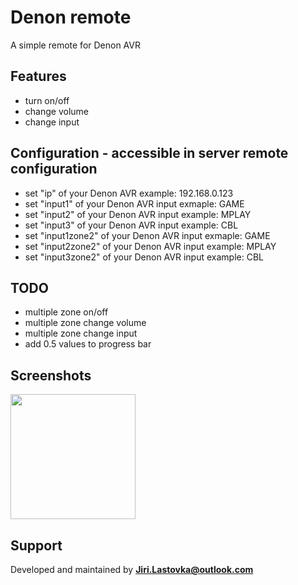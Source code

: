 # Denon remote
A simple remote for Denon AVR

## Features
* turn on/off
* change volume
* change input

## Configuration - accessible in server remote configuration
* set "ip" of your Denon AVR example: 192.168.0.123
* set "input1" of your Denon AVR input exmaple: GAME 
* set "input2" of your Denon AVR input example: MPLAY
* set "input3" of your Denon AVR input example: CBL
* set "input1zone2" of your Denon AVR input exmaple: GAME 
* set "input2zone2" of your Denon AVR input example: MPLAY
* set "input3zone2" of your Denon AVR input example: CBL

## TODO
* multiple zone on/off
* multiple zone change volume
* multiple zone change input
* add 0.5 values to progress bar

## Screenshots
<img src="ignore/screen.png" width="200" />

## Support
Developed and maintained by **Jiri.Lastovka@outlook.com**
